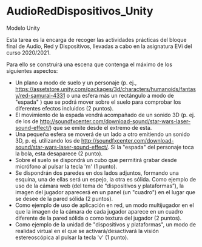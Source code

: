 # AudioRedDispositivos_Unity
Modelo Unity 

Esta tarea es la encarga de recoger las actividades prácticas del bloque final de Audio, Red y Dispositivos, llevadas a cabo en la asignatura EVi del curso 2020/2021. 

Para ello se construirá una escena que contenga el máximo de los siguientes aspectos:

* Un plano a modo de suelo y un personaje (p. ej., <https://assetstore.unity.com/packages/3d/characters/humanoids/fantasy/red-samurai-4331> o una esfera más un rectángulo a modo de "espada" ) que se podrá mover sobre el suelo para comprobar los diferentes efectos incluidos (2 puntos).
* El movimiento de la espada vendrá acompañado de un sonido 3D (p. ej. de los de <http://soundfxcenter.com/download-sound/star-wars-laser-sound-effect/>)  que se emite desde el extremo de esta.
* Una pequeña esfera se moverá de un lado a otro emitiendo un sonido 3D, p. ej. utilizando los de <http://soundfxcenter.com/download-sound/star-wars-laser-sound-effect/>. Si la "espada" del personaje toca la bola, esta desaparece (2 punto).
* Sobre el suelo se dispondrá un cubo que permitirá grabar desde micrófono al pulsar la tecla 'm' (1 punto).
* Se dispondrán dos paredes en dos lados adjuntos, formando una esquina, una de ellas será un espejo, la otra es sólida. Como ejemplo de uso de la cámara web (del tema de “dispositivos y plataformas”), la imagen del jugador aparecerá en un panel (un "cuadro")  en el lugar que se desee de la pared sólida (2 puntos).
* Como ejemplo de uso de aplicación en red, un modo multijugador en el que la imagen de la cámara de cada jugador aparece en un cuadro diferente de la pared sólida o como textura del jugador (2 puntos).
* Como ejemplo de la unidad de "dispositivos y plataformas", un modo de realidad virtual en el que se activará/desactivará la visión estereoscópica al pulsar la tecla 'v' (1 punto).
 
 
